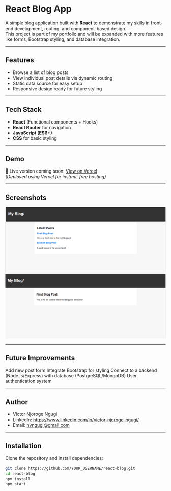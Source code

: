 # React Blog App

A simple blog application built with **React** to demonstrate my skills in front-end development, routing, and component-based design.  
This project is part of my portfolio and will be expanded with more features like forms, Bootstrap styling, and database integration.

---

## Features
- Browse a list of blog posts
- View individual post details via dynamic routing
- Static data source for easy setup
- Responsive design ready for future styling

---

## Tech Stack
- **React** (Functional components + Hooks)
- **React Router** for navigation
- **JavaScript (ES6+)**
- **CSS** for basic styling

---

## Demo
🚀 Live version coming soon: [View on Vercel](#)  
*(Deployed using Vercel for instant, free hosting)*

---

## Screenshots
![Blog Homepage](screenshots/homepage.png)
![Post Detail](screenshots/postdetail.png)

---
## Future Improvements

Add new post form
Integrate Bootstrap for styling
Connect to a backend (Node.js/Express) with database (PostgreSQL/MongoDB)
User authentication system

---

## Author

- Victor Njoroge Ngugi
- LinkedIn: https://www.linkedin.com/in/victor-njoroge-ngugi/
- Email: nvngugi@gmail.com

---

## Installation
Clone the repository and install dependencies:



```bash
git clone https://github.com/YOUR_USERNAME/react-blog.git
cd react-blog
npm install
npm start

